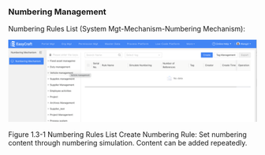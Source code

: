  ### Numbering Management
Numbering Rules List (System Mgt-Mechanism-Numbering Mechanism): 

<div style={{ display: 'flex', justifyContent: 'left' }}>
  <img src="/img/Numbering Rules List.png" alt="Portal Diagram" width="800" />
</div>

Figure 1.3-1 Numbering Rules List
Create Numbering Rule: Set numbering content through numbering simulation. Content can be added repeatedly. 

